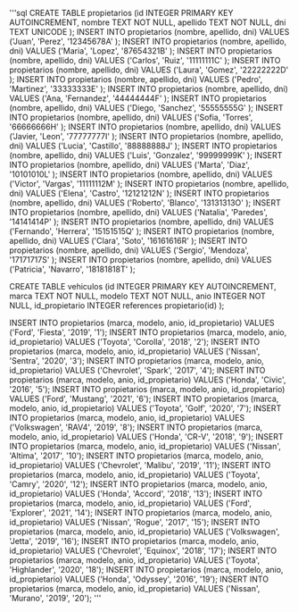 '''sql
CREATE TABLE propietarios
(id INTEGER PRIMARY KEY AUTOINCREMENT,
nombre TEXT NOT NULL,
apellido TEXT NOT NULL,
dni TEXT UNICODE
);
INSERT INTO propietarios (nombre, apellido, dni) VALUES ('Juan', 'Perez', '12345678A' );
INSERT INTO propietarios (nombre, apellido, dni) VALUES ('Maria', 'Lopez', '87654321B' );
INSERT INTO propietarios (nombre, apellido, dni) VALUES ('Carlos', 'Ruiz', '11111111C' );
INSERT INTO propietarios (nombre, apellido, dni) VALUES ('Laura', 'Gomez', '22222222D' );
INSERT INTO propietarios (nombre, apellido, dni) VALUES ('Pedro', 'Martinez', '33333333E' );
INSERT INTO propietarios (nombre, apellido, dni) VALUES ('Ana, 'Fernandez', '44444444F' );
INSERT INTO propietarios (nombre, apellido, dni) VALUES ('Diego, 'Sanchez', '55555555G' );
INSERT INTO propietarios (nombre, apellido, dni) VALUES ('Sofia, 'Torres', '66666666H' );
INSERT INTO propietarios (nombre, apellido, dni) VALUES ('Javier, 'Leon', '77777777I' );
INSERT INTO propietarios (nombre, apellido, dni) VALUES ('Lucia', 'Castillo', '88888888J' );
INSERT INTO propietarios (nombre, apellido, dni) VALUES ('Luis', 'Gonzalez', '99999999K' );
INSERT INTO propietarios (nombre, apellido, dni) VALUES ('Marta', 'Diaz', '10101010L' );
INSERT INTO propietarios (nombre, apellido, dni) VALUES ('Victor', 'Vargas', '11111112M' );
INSERT INTO propietarios (nombre, apellido, dni) VALUES ('Elena', 'Castro', '12121212N' );
INSERT INTO propietarios (nombre, apellido, dni) VALUES ('Roberto', 'Blanco', '13131313O' );
INSERT INTO propietarios (nombre, apellido, dni) VALUES ('Natalia', 'Paredes', '14141414P' );
INSERT INTO propietarios (nombre, apellido, dni) VALUES ('Fernando', 'Herrera', '15151515Q' );
INSERT INTO propietarios (nombre, apellido, dni) VALUES ('Clara', 'Soto', '16161616R' );
INSERT INTO propietarios (nombre, apellido, dni) VALUES ('Sergio', 'Mendoza', '17171717S' );
INSERT INTO propietarios (nombre, apellido, dni) VALUES ('Patricia', 'Navarro', '18181818T' );

CREATE TABLE vehiculos
(id INTEGER PRIMARY KEY AUTOINCREMENT,
marca TEXT NOT NULL,
modelo TEXT NOT NULL,
anio INTEGER NOT NULL,
id_propietario INTEGER references propietario(id)
);

INSERT INTO propietarios (marca, modelo, anio, id_propietario) VALUES ('Ford', 'Fiesta', '2019', '1');
INSERT INTO propietarios (marca, modelo, anio, id_propietario) VALUES ('Toyota', 'Corolla', '2018', '2');
INSERT INTO propietarios (marca, modelo, anio, id_propietario) VALUES ('Nissan', 'Sentra', '2020', '3');
INSERT INTO propietarios (marca, modelo, anio, id_propietario) VALUES ('Chevrolet', 'Spark', '2017', '4');
INSERT INTO propietarios (marca, modelo, anio, id_propietario) VALUES ('Honda', 'Civic', '2016', '5');
INSERT INTO propietarios (marca, modelo, anio, id_propietario) VALUES ('Ford', 'Mustang', '2021', '6');
INSERT INTO propietarios (marca, modelo, anio, id_propietario) VALUES ('Toyota', 'Golf', '2020', '7');
INSERT INTO propietarios (marca, modelo, anio, id_propietario) VALUES ('Volkswagen', 'RAV4', '2019', '8');
INSERT INTO propietarios (marca, modelo, anio, id_propietario) VALUES ('Honda', 'CR-V', '2018', '9');
INSERT INTO propietarios (marca, modelo, anio, id_propietario) VALUES ('Nissan', 'Altima', '2017', '10');
INSERT INTO propietarios (marca, modelo, anio, id_propietario) VALUES ('Chevrolet', 'Malibu', '2019', '11');
INSERT INTO propietarios (marca, modelo, anio, id_propietario) VALUES ('Toyota', 'Camry', '2020', '12');
INSERT INTO propietarios (marca, modelo, anio, id_propietario) VALUES ('Honda', 'Accord', '2018', '13');
INSERT INTO propietarios (marca, modelo, anio, id_propietario) VALUES ('Ford', 'Explorer', '2021', '14');
INSERT INTO propietarios (marca, modelo, anio, id_propietario) VALUES ('Nissan', 'Rogue', '2017', '15');
INSERT INTO propietarios (marca, modelo, anio, id_propietario) VALUES ('Volkswagen', 'Jetta', '2019', '16');
INSERT INTO propietarios (marca, modelo, anio, id_propietario) VALUES ('Chevrolet', 'Equinox', '2018', '17');
INSERT INTO propietarios (marca, modelo, anio, id_propietario) VALUES ('Toyota', 'Highlander', '2020', '18');
INSERT INTO propietarios (marca, modelo, anio, id_propietario) VALUES ('Honda', 'Odyssey', '2016', '19');
INSERT INTO propietarios (marca, modelo, anio, id_propietario) VALUES ('Nissan', 'Murano', '2019', '20');
'''
